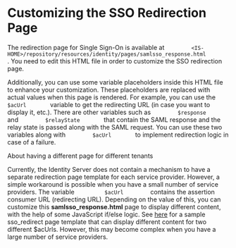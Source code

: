 # Customizing the SSO Redirection Page

The redirection page for Single Sign-On is available at
`         <IS-HOME>/repository/resources/identity/pages/samlsso_response.html        `
. You need to edit this HTML file in order to customize the SSO
redirection page.

Additionally, you can use some variable placeholders inside this HTML
file to enhance your customization. These placeholders are replaced with
actual values when this page is rendered. For example, you can use the
`         $acUrl        ` variable to get the redirecting URL (in case
you want to display it, etc.). There are other variables such as
`         $response        ` and `         $relayState        ` that
contain the SAML response and the relay state is passed along with the
SAML request. You can use these two variables along with
`         $acUrl        ` to implement redirection logic in case of a
failure.

About having a different page for different tenants

Currently, the Identity Server does not contain a mechanism to have a
separate redirection page template for each service provider. However, a
simple workaround is possible when you have a small number of service
providers. The variable `          $acUrl         ` contains the
assertion consumer URL (redirecting URL). Depending on the value of
this, you can customize this **samlsso\_response.html** page to display
different content, with the help of some JavaScript if/else logic. See
[here](attachments/103330131/103330132.html) for a sample sso\_redirect
page template that can display different content for two different
$acUrls. However, this may become complex when you have a large number
of service providers.
